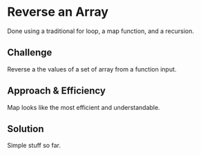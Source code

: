 # Reverse an Array
Done using a traditional for loop, a map function, and a recursion.

## Challenge
Reverse a the values of a set of array from a function input.
## Approach & Efficiency
Map looks like the most efficient and understandable.

## Solution
Simple stuff so far.